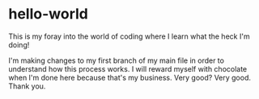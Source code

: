 # hello-world
This is my foray into the world of coding where I learn what the heck I'm doing!

I'm making changes to my first branch of my main file in order to understand how this process works. I will reward myself with chocolate when I'm done here because that's my business. Very good? Very good. Thank you.
